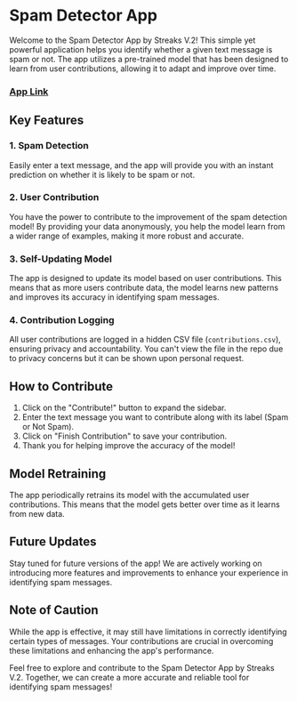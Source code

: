 # Spam Detector App

Welcome to the Spam Detector App by Streaks V.2! This simple yet powerful application helps you identify whether a given text message is spam or not. The app utilizes a pre-trained model that has been designed to learn from user contributions, allowing it to adapt and improve over time.

### [App Link](https://streaks-spamdetect.streamlit.app/)

## Key Features

### 1. Spam Detection
Easily enter a text message, and the app will provide you with an instant prediction on whether it is likely to be spam or not.

### 2. User Contribution
You have the power to contribute to the improvement of the spam detection model! By providing your data anonymously, you help the model learn from a wider range of examples, making it more robust and accurate.

### 3. Self-Updating Model
The app is designed to update its model based on user contributions. This means that as more users contribute data, the model learns new patterns and improves its accuracy in identifying spam messages.

### 4. Contribution Logging
All user contributions are logged in a hidden CSV file (`contributions.csv`), ensuring privacy and accountability. You can't view the file in the repo due to privacy concerns but it can be shown upon personal request.

## How to Contribute

1. Click on the "Contribute!" button to expand the sidebar.
2. Enter the text message you want to contribute along with its label (Spam or Not Spam).
3. Click on "Finish Contribution" to save your contribution.
4. Thank you for helping improve the accuracy of the model!

## Model Retraining

The app periodically retrains its model with the accumulated user contributions. This means that the model gets better over time as it learns from new data.

## Future Updates

Stay tuned for future versions of the app! We are actively working on introducing more features and improvements to enhance your experience in identifying spam messages.

## Note of Caution

While the app is effective, it may still have limitations in correctly identifying certain types of messages. Your contributions are crucial in overcoming these limitations and enhancing the app's performance.


Feel free to explore and contribute to the Spam Detector App by Streaks V.2. Together, we can create a more accurate and reliable tool for identifying spam messages!
